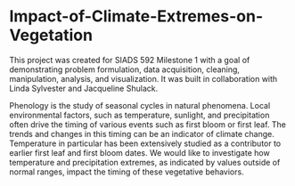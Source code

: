 # Impact-of-Climate-Extremes-on-Vegetation
This project was created for SIADS 592 Milestone 1 with a goal of demonstrating problem formulation, data acquisition, cleaning, manipulation, analysis, and visualization. It was built in collaboration with Linda Sylvester and Jacqueline Shulack. 

Phenology is the study of seasonal cycles in natural phenomena. Local environmental factors, such as temperature, sunlight, and precipitation often drive the timing of various events such as first bloom or first leaf. The trends and changes in this timing can be an indicator of climate change. Temperature in particular has been extensively studied as a contributor to earlier first leaf and first bloom dates. We would like to investigate how temperature and precipitation extremes, as indicated by values outside of normal ranges, impact the timing of these vegetative behaviors.
